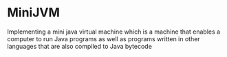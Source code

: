 # MiniJVM

Implementing a mini java virtual machine which is a machine that enables a computer to run Java programs as well as programs written in other languages that are also compiled to Java bytecode

